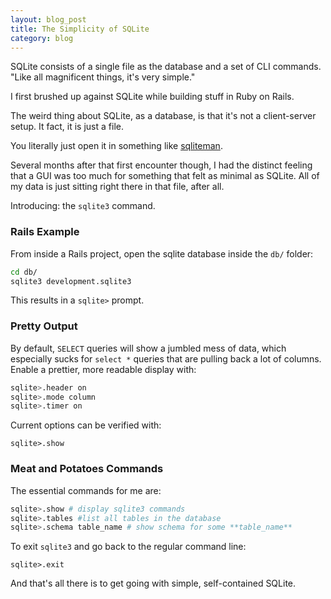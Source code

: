 ```yaml
---
layout: blog_post
title: The Simplicity of SQLite
category: blog
---
```


SQLite consists of a single file as the database and a set of CLI commands. "Like all magnificent things, it's very simple."

I first brushed up against SQLite while building stuff in Ruby on Rails.

The weird thing about SQLite, as a database, is that it's not a client-server setup. It fact, it is just a file.

You literally just open it in something like [sqliteman](https://sourceforge.net/projects/sqliteman/).

Several months after that first encounter though, I had the distinct feeling that a GUI was too much for something that felt as minimal as SQLite. All of my data is just sitting right there in that file, after all.

Introducing: the ```sqlite3``` command.

### Rails Example

From inside a Rails project, open the sqlite database inside the `db/` folder:

```sh
cd db/
sqlite3 development.sqlite3
```

This results in a ```sqlite>``` prompt.

### Pretty Output

By default, ```SELECT``` queries will show a jumbled mess of data, which especially sucks for ```select *``` queries that are pulling back a lot of columns. Enable a prettier, more readable display with:

```sh
sqlite>.header on
sqlite>.mode column
sqlite>.timer on
```

Current options can be verified with:

```
sqlite>.show
```

### Meat and Potatoes Commands

The essential commands for me are:

```sh
sqlite>.show # display sqlite3 commands
sqlite>.tables #list all tables in the database
sqlite>.schema table_name # show schema for some **table_name**
```

To exit ```sqlite3``` and go back to the regular command line:

```
sqlite>.exit
```

And that's all there is to get going with simple, self-contained SQLite.
